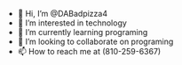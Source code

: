 - 👋 Hi, I’m @DABadpizza4
- 👀 I’m interested in technology
- 🌱 I’m currently learning programing
- 💞️ I’m looking to collaborate on programing 
- 📫 How to reach me at (810-259-6367)

<!---
DABadpizza4/DABadpizza4 is a ✨ special ✨ repository because its `README.md` (this file) appears on your GitHub profile.
You can click the Preview link to take a look at your changes.
--->
